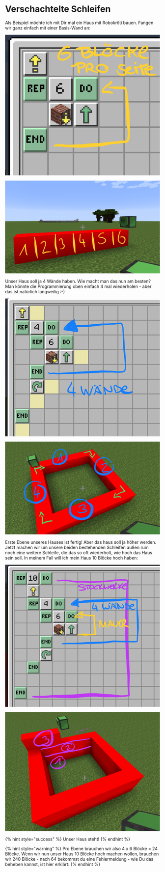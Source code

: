 # Verschachtelte Schleifen

Als Beispiel möchte ich mit Dir mal ein Haus mit Robokröti bauen. Fangen wir ganz einfach mit einer Basis-Wand an:

![Einmal hochfliegen und 6 Blöcke setzen](../../.gitbook/assets/turtle-haus-level-level-1.png)

![Die erste Mauer steht!](../../.gitbook/assets/turtle-haus-level-1-ergebnis.png)

Unser Haus soll ja 4 Wände haben. Wie macht man das nun am besten? Man könnte die Programmierung oben einfach 4 mal wiederholen - aber das ist natürlich langweilig :-)

![](../../.gitbook/assets/turtle-haus-level-2.png)

![](../../.gitbook/assets/turtle-haus-level-2-ergebnis.png)

Erste Ebene unseres Hauses ist fertig! Aber das haus soll ja höher werden. Jetzt machen wir um unsere beiden bestehenden Schleifen außen rum noch eine weitere Schleife, die das so oft wiederholt, wie hoch das Haus sein soll. In meinem Fall will ich mein Haus 10 Blöcke hoch haben:

![](../../.gitbook/assets/turtle-haus-level-3.png)

![](../../.gitbook/assets/turtle-haus-level-3-ergebnis.png)

{% hint style="success" %}
Unser Haus steht!
{% endhint %}

{% hint style="warning" %}
Pro Ebene brauchen wir also 4 x 6 Blöcke = 24 Blöcke. Wenn wir nun unser Haus 10 Blöcke hoch machen wollen, brauchen wir 240 Blöcke - nach 64 bekommst du eine Fehlermeldung - wie Du das beheben kannst, ist hier erklärt:&#x20;
{% endhint %}
